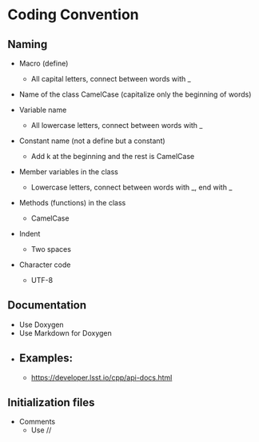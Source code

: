 # Coding Convention

## Naming

- Macro (define)
    - All capital letters, connect between words with _

- Name of the class
     CamelCase (capitalize only the beginning of words)

- Variable name
    - All lowercase letters, connect between words with _

- Constant name (not a define but a constant)
    - Add k at the beginning and the rest is CamelCase

- Member variables in the class
    - Lowercase letters, connect between words with _, end with _

- Methods (functions) in the class
    - CamelCase

- Indent
    - Two spaces

- Character code
    - UTF-8

## Documentation

- Use Doxygen
- Use Markdown for Doxygen
- Examples:
    -
    - https://developer.lsst.io/cpp/api-docs.html

## Initialization files

- Comments
    - Use //